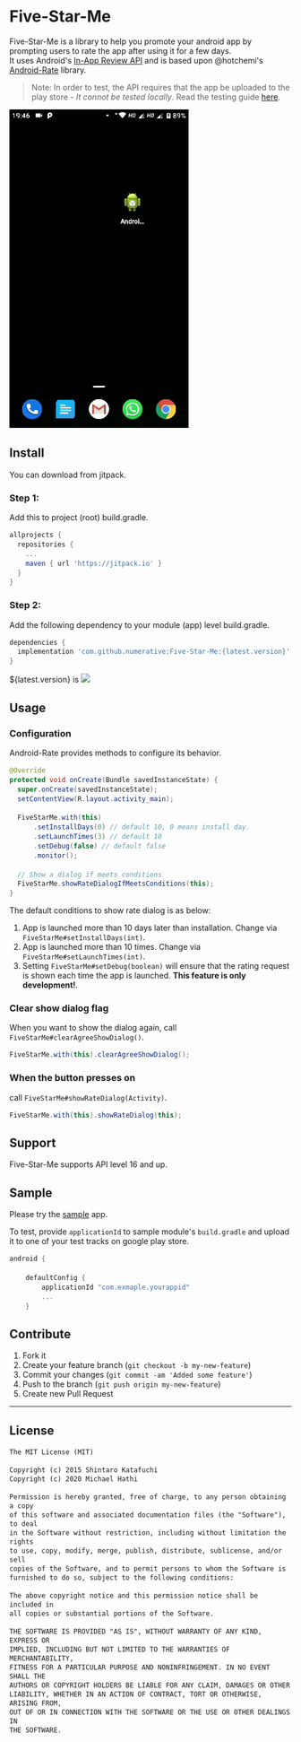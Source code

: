Five-Star-Me
============

Five-Star-Me is a library to help you promote your android app by prompting users to rate the app after using it for a few days.<br>
It uses Android's [In-App Review API](https://developer.android.com/guide/playcore/in-app-review) and is based upon @hotchemi's [Android-Rate](https://github.com/hotchemi/Android-Rate) library.

>Note: In order to test, the API requires that the app be uploaded to the play store - *It connot be tested locally*. Read the testing guide [here](https://developer.android.com/guide/playcore/in-app-review/test).

![screen shot](screen-shot.gif)

## Install

You can download from jitpack.

### Step 1: 
Add this to project (root) build.gradle.

```groovy
allprojects {
  repositories {
    ...
    maven { url 'https://jitpack.io' }
  }
}
```
### Step 2:
Add the following dependency to your module (app) level build.gradle.

```groovy
dependencies {
  implementation 'com.github.numerative:Five-Star-Me:{latest.version}'
}
```

${latest.version} is [![](https://jitpack.io/v/numerative/Five-Star-Me.svg)](https://jitpack.io/#numerative/Five-Star-Me)

## Usage

### Configuration

Android-Rate provides methods to configure its behavior.

```java
@Override
protected void onCreate(Bundle savedInstanceState) {
  super.onCreate(savedInstanceState);
  setContentView(R.layout.activity_main);

  FiveStarMe.with(this)
      .setInstallDays(0) // default 10, 0 means install day.
      .setLaunchTimes(3) // default 10
      .setDebug(false) // default false
      .monitor();

  // Show a dialog if meets conditions
  FiveStarMe.showRateDialogIfMeetsConditions(this);
}
```

The default conditions to show rate dialog is as below:

1. App is launched more than 10 days later than installation. Change via `FiveStarMe#setInstallDays(int)`.
2. App is launched more than 10 times. Change via `FiveStarMe#setLaunchTimes(int)`.
3. Setting `FiveStarMe#setDebug(boolean)` will ensure that the rating request is shown each time the app is launched. **This feature is only development!**.

### Clear show dialog flag

When you want to show the dialog again, call `FiveStarMe#clearAgreeShowDialog()`.

```java
FiveStarMe.with(this).clearAgreeShowDialog();
```

### When the button presses on

call `FiveStarMe#showRateDialog(Activity)`.

```java
FiveStarMe.with(this).showRateDialog(this);
```

## Support

Five-Star-Me supports API level 16 and up.

## Sample

Please try the [sample](https://github.com/numerative/Five-Star-Me/tree/master/sample) app. 

To test, provide `applicationId` to sample module's `build.gradle` and upload it to one of your test tracks on google play store.
```groovy
android {

    defaultConfig {
        applicationId "com.exmaple.yourappid"
        ...
    }
```

## Contribute

1. Fork it
2. Create your feature branch (`git checkout -b my-new-feature`)
3. Commit your changes (`git commit -am 'Added some feature'`)
4. Push to the branch (`git push origin my-new-feature`)
5. Create new Pull Request

<hr>

## License
```
The MIT License (MIT)

Copyright (c) 2015 Shintaro Katafuchi
Copyright (c) 2020 Michael Hathi

Permission is hereby granted, free of charge, to any person obtaining a copy
of this software and associated documentation files (the "Software"), to deal
in the Software without restriction, including without limitation the rights
to use, copy, modify, merge, publish, distribute, sublicense, and/or sell
copies of the Software, and to permit persons to whom the Software is
furnished to do so, subject to the following conditions:

The above copyright notice and this permission notice shall be included in
all copies or substantial portions of the Software.

THE SOFTWARE IS PROVIDED "AS IS", WITHOUT WARRANTY OF ANY KIND, EXPRESS OR
IMPLIED, INCLUDING BUT NOT LIMITED TO THE WARRANTIES OF MERCHANTABILITY,
FITNESS FOR A PARTICULAR PURPOSE AND NONINFRINGEMENT. IN NO EVENT SHALL THE
AUTHORS OR COPYRIGHT HOLDERS BE LIABLE FOR ANY CLAIM, DAMAGES OR OTHER
LIABILITY, WHETHER IN AN ACTION OF CONTRACT, TORT OR OTHERWISE, ARISING FROM,
OUT OF OR IN CONNECTION WITH THE SOFTWARE OR THE USE OR OTHER DEALINGS IN
THE SOFTWARE.
```